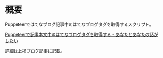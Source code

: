 # 概要

Puppeteerではてなブログ記事中のはてなブログタグを取得するスクリプト。

[Puppeteerで記事本文中のはてなブログタグを取得する - あなたとあなたの話がしたい](https://fuyu.hatenablog.com/entry/2020/10/09/215305)

詳細は上掲ブログ記事に記載。
